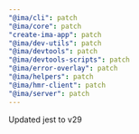 ```yaml
---
"@ima/cli": patch
"@ima/core": patch
"create-ima-app": patch
"@ima/dev-utils": patch
"@ima/devtools": patch
"@ima/devtools-scripts": patch
"@ima/error-overlay": patch
"@ima/helpers": patch
"@ima/hmr-client": patch
"@ima/server": patch
---
```


Updated jest to v29
